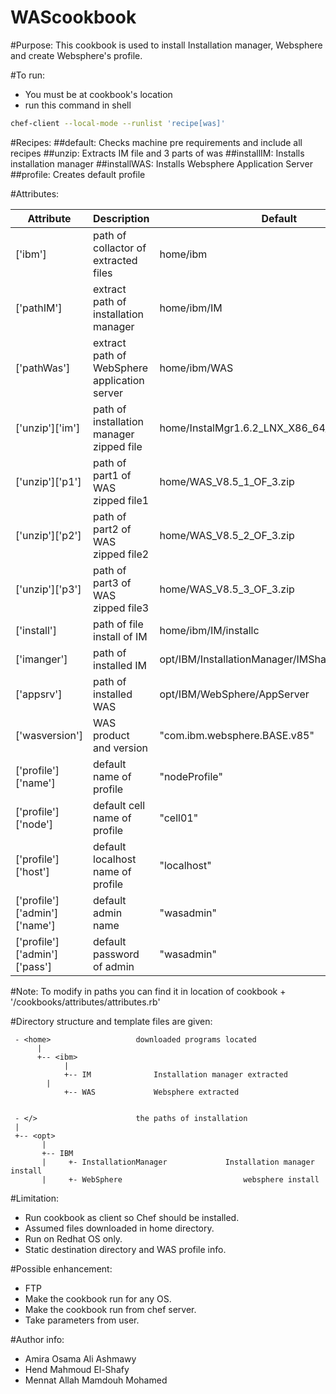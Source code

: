 # WAScookbook
#Purpose: 
		This cookbook is used to install Installation manager, Websphere and create Websphere's profile. 

#To run:
-	You must be at cookbook's location
-	run this command in shell 
```bash
chef-client --local-mode --runlist 'recipe[was]'
```

#Recipes: 
##default: 
Checks machine pre requirements and include all recipes 
##unzip:
Extracts IM file and 3 parts of was 
##installIM:
Installs installation manager
##installWAS:
Installs Websphere Application Server
##profile:
Creates default profile

#Attributes:

Attribute | Description   | Default
----------|---------------|--------
['ibm']   |		path of collactor of extracted files|		home/ibm
['pathIM']|  	extract path of installation manager| 	home/ibm/IM
['pathWas']|	extract path of WebSphere application server |	home/ibm/WAS
['unzip']['im']|	path of installation manager zipped file|	home/InstalMgr1.6.2_LNX_X86_64_WAS_8.5.5.zip  
['unzip']['p1'] |	path of part1 of WAS zipped file1|	 	home/WAS_V8.5_1_OF_3.zip
['unzip']['p2']	|path of part2 of WAS zipped file2	|home/WAS_V8.5_2_OF_3.zip
['unzip']['p3']	|path of part3 of WAS zipped file3	|home/WAS_V8.5_3_OF_3.zip
['install']	|path of file install of IM	|home/ibm/IM/installc
['imanger']	|path of installed IM	|opt/IBM/InstallationManager/IMShared          
['appsrv']	|path of installed WAS	|opt/IBM/WebSphere/AppServer
['wasversion']	|WAS product and version|	"com.ibm.websphere.BASE.v85"
['profile']['name']| 	default name of profile|	"nodeProfile"
['profile']['node']|		default cell name of profile|	"cell01"
['profile']['host']|	default localhost name of profile|	"localhost"
['profile']['admin']['name']|	default admin name	|"wasadmin"
['profile']['admin']['pass']|	default password of admin|	"wasadmin"

#Note:
To modify in paths you can find it in location of cookbook + '/cookbooks/attributes/attributes.rb'

#Directory structure and template files are given:
```
 - <home>  					downloaded programs located
      |
      +-- <ibm>
            |
            +-- IM 				Installation manager extracted 
       	|
            +-- WAS				Websphere extracted
             

 - </>						the paths of installation
 |
 +-- <opt>
       |
       +-- IBM
       |     +- InstallationManager           	Installation manager install 
       |     +- WebSphere                    		websphere install
```
#Limitation:
- Run cookbook as client so Chef should be installed.
- Assumed files downloaded in home directory.
- Run on Redhat OS only.
- Static destination directory and WAS profile info.

#Possible enhancement:
- FTP
- Make the cookbook run for any OS.
- Make the cookbook run from chef server.
- Take parameters from user.
	
#Author info:
-	Amira Osama Ali Ashmawy
-	Hend Mahmoud El-Shafy
-	Mennat Allah Mamdouh Mohamed
